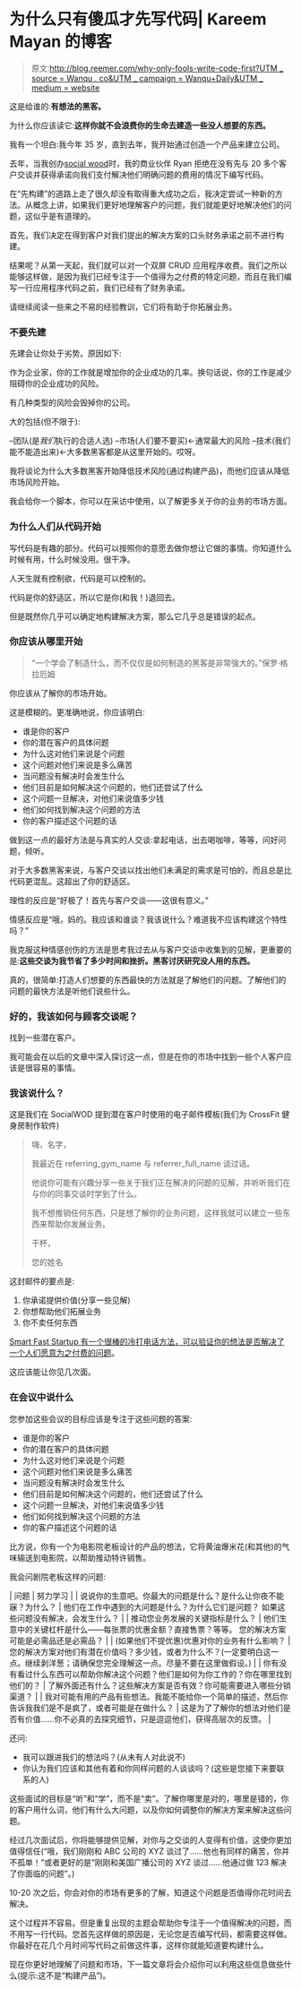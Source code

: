 # 为什么只有傻瓜才先写代码| Kareem Mayan 的博客

> 原文:[http://blog.reemer.com/why-only-fools-write-code-first?UTM _ source = Wanqu . co&UTM _ campaign = Wanqu+Daily&UTM _ medium = website](http://blog.reemer.com/why-only-fools-write-code-first?utm_source=wanqu.co&utm_campaign=Wanqu+Daily&utm_medium=website)

这是给谁的:**有想法的黑客。**

为什么你应该读它:**这样你就不会浪费你的生命去建造一些没人想要的东西。**

我有一个坦白:我今年 35 岁，直到去年，我开始通过创造一个产品来建立公司。

去年，当我创办[social wood](http://socialwod.com)时，我的商业伙伴 Ryan 拒绝在没有先与 20 多个客户交谈并获得承诺向我们支付解决他们明确问题的费用的情况下编写代码。

在“先构建”的道路上走了很久却没有取得重大成功之后，我决定尝试一种新的方法。从概念上讲，如果我们更好地理解客户的问题，我们就能更好地解决他们的问题，这似乎是有道理的。

首先，我们决定在得到客户对我们提出的解决方案的口头财务承诺之前不进行构建。

结果呢？从第一天起，我们就可以对一个双屏 CRUD 应用程序收费。我们之所以能够这样做，是因为我们已经专注于一个值得为之付费的特定问题，而且在我们编写一行应用程序代码之前，我们已经有了财务承诺。

请继续阅读一些来之不易的经验教训，它们将有助于你拓展业务。

### 不要先建

先建会让你处于劣势。原因如下:

作为企业家，你的工作就是增加你的企业成功的几率。换句话说，你的工作是减少阻碍你的企业成功的风险。

有几种类型的风险会毁掉你的公司。

大的包括(但不限于):

–团队(是*我们*执行的合适人选)
–市场(人们要不要买)←通常最大的风险
–技术(我们能不能造出来)←大多数黑客都是从这里开始的。哎呀。

我将谈论为什么大多数黑客开始降低技术风险(通过构建产品)，而他们应该从降低市场风险开始。

我会给你一个脚本，你可以在采访中使用，以了解更多关于你的业务的市场方面。

### 为什么人们从代码开始

写代码是有趣的部分。代码可以按照你的意愿去做你想让它做的事情。你知道什么时候有用，什么时候没用。很干净。

人天生就有控制欲，代码是可以控制的。

代码是你的舒适区，所以它是你(和我！)退回去。

但是既然你几乎可以确定地构建解决方案，那么它几乎总是错误的起点。

### 你应该从哪里开始

> “一个学会了制造什么，而不仅仅是如何制造的黑客是非常强大的。”保罗·格拉厄姆

你应该从了解你的市场开始。

这是模糊的。更准确地说，你应该明白:

*   谁是你的客户
*   你的潜在客户的具体问题
*   为什么这对他们来说是个问题
*   这个问题对他们来说是多么痛苦
*   当问题没有解决时会发生什么
*   他们目前是如何解决这个问题的，他们还尝试了什么
*   这个问题一旦解决，对他们来说值多少钱
*   他们如何找到解决这个问题的方法
*   你的客户描述这个问题的话

做到这一点的最好方法是与真实的人交谈:拿起电话，出去喝咖啡，等等，问好问题，倾听。

对于大多数黑客来说，与客户交谈以找出他们未满足的需求是可怕的，而且总是比代码更混乱。这超出了你的舒适区。

理性的反应是“好极了！首先与客户交谈——这很有意义。”

情感反应是“哦，妈的。我应该和谁谈？我该说什么？难道我不应该构建这个特性吗？”

我克服这种情感创伤的方法是思考我过去从与客户交谈中收集到的见解，更重要的是:**这些交谈为我节省了多少时间和挫折。黑客讨厌研究没人用的东西。**

真的，很简单:打造人们想要的东西最快的方法就是了解他们的问题。了解他们的问题的最快方法是听他们说些什么。

### 好的，我该如何与顾客交谈呢？

找到一些潜在客户。

我可能会在以后的文章中深入探讨这一点，但是在你的市场中找到一些个人客户应该是很容易的事情。

### 我该说什么？

这是我们在 SocialWOD 提到潜在客户时使用的电子邮件模板(我们为 CrossFit 健身房制作软件)

> 嗨，名字，
> 
> 我最近在 referring_gym_name 与 referrer_full_name 谈过话。
> 
> 他说你可能有兴趣分享一些关于我们正在解决的问题的见解，并听听我们在与你的同事交谈时学到了什么。
> 
> 我不想推销任何东西，只是想了解你的业务问题，这样我就可以建立一些东西来帮助你发展业务。
> 
> 干杯，
> 
> 您的姓名

这封邮件的要点是:

1.  你承诺提供价值(分享一些见解)
2.  你想帮助他们拓展业务
3.  你不卖任何东西

[Smart Fast Startup 有一个很棒的冷打电话方法，可以验证你的想法是否解决了一个人们愿意为之付费的问题](http://smartfaststartup.com/2011/09/20/how-to-become-a-must-have/)。

这应该能让你见几次面。

### 在会议中说什么

您参加这些会议的目标应该是专注于这些问题的答案:

*   谁是你的客户
*   你的潜在客户的具体问题
*   为什么这对他们来说是个问题
*   这个问题对他们来说是多么痛苦
*   当问题没有解决时会发生什么
*   他们目前是如何解决这个问题的，他们还尝试了什么
*   这个问题一旦解决，对他们来说值多少钱
*   他们如何找到解决这个问题的方法
*   你的客户描述这个问题的话

比方说，你有一个为电影院老板设计的产品的想法，它将黄油爆米花(和其他)的气味输送到电影院，以帮助推动特许销售。

我会问剧院老板这样的问题:

| 问题 | 努力学习 |
| 说说你的生意吧。你最大的问题是什么？是什么让你夜不能寐？为什么？ | 他们在工作中遇到的大问题是什么？为什么它们是问题？
如果这些问题没有解决，会发生什么？ |
| 推动您业务发展的关键指标是什么？ | 他们生意中的关键杠杆是什么——每张票的优惠金额？直接售票？等等。
您的解决方案可能是必需品还是必需品？ |
| (如果他们不提优惠)优惠对你的业务有什么影响？ | 您的解决方案对他们有潜在价值吗？多少钱，或者为什么不？(一定要明白这一点。继续剥洋葱；请确保您完全理解这一点。尽量不要在这里做假设。) |
| 你有没有看过什么东西可以帮助你解决这个问题？他们是如何为你工作的？你在哪里找到他们的？ | 了解外面还有什么？这些解决方案是否有效？你可能需要进入哪些分销渠道？ |
| 我对可能有用的产品有些想法。我能不能给你一个简单的描述，然后你告诉我我们是不是疯了，或者可能是在做什么？ | 这是为了了解你的想法对他们是否有价值……你不必真的去探究细节，只是逗逗他们，获得高层次的反馈。 |

还问:

*   我可以跟进我们的想法吗？(从未有人对此说不)
*   你认为我们应该和其他有着和你同样问题的人谈谈吗？(这些是您接下来要联系的人)

这些面试的目标是“听”和“学”，而不是“卖”。了解你哪里是对的，哪里是错的，你的客户用什么词，他们有什么大问题，以及你如何调整你的解决方案来解决这些问题。

经过几次面试后，你将能够提供见解，对你与之交谈的人变得有价值，这使你更加值得信任(“哦，我们刚刚和 ABC 公司的 XYZ 谈过了……他也有同样的痛苦，你并不孤单！”或者更好的是“刚刚和美国广播公司的 XYZ 谈过……他通过做 123 解决了你面临的问题”。)

10-20 次之后，你会对你的市场有更多的了解，知道这个问题是否值得你花时间去解决。

这个过程并不容易。但是重复出现的主题会帮助你专注于一个值得解决的问题，而不用写一行代码。您首先这样做的原因是，无论您是否编写代码，都需要这样做。你最好在花几个月时间写代码之前做这件事，这样你就能知道要构建什么。

现在你更好地理解了问题和市场，下一篇文章将会介绍你可以利用这些信息做些什么(提示:这不是“构建产品”)。